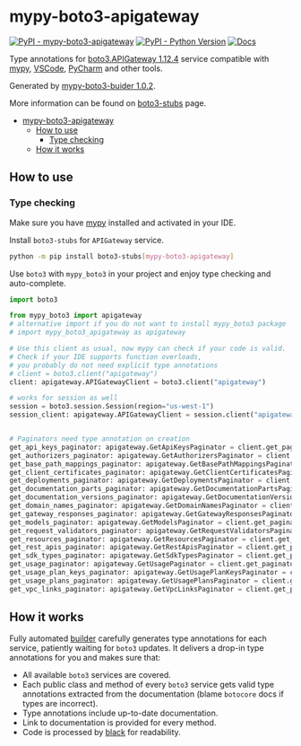# mypy-boto3-apigateway

[![PyPI - mypy-boto3-apigateway](https://img.shields.io/pypi/v/mypy-boto3-apigateway.svg?color=blue)](https://pypi.org/project/mypy-boto3-apigateway)
[![PyPI - Python Version](https://img.shields.io/pypi/pyversions/mypy-boto3-apigateway.svg?color=blue)](https://pypi.org/project/mypy-boto3-apigateway)
[![Docs](https://img.shields.io/readthedocs/mypy-boto3-builder.svg?color=blue)](https://mypy-boto3-builder.readthedocs.io/)

Type annotations for
[boto3.APIGateway 1.12.4](https://boto3.amazonaws.com/v1/documentation/api/1.12.4/reference/services/apigateway.html#APIGateway) service
compatible with [mypy](https://github.com/python/mypy), [VSCode](https://code.visualstudio.com/),
[PyCharm](https://www.jetbrains.com/pycharm/) and other tools.

Generated by [mypy-boto3-buider 1.0.2](https://github.com/vemel/mypy_boto3_builder).

More information can be found on [boto3-stubs](https://pypi.org/project/boto3-stubs/) page.

- [mypy-boto3-apigateway](#mypy-boto3-apigateway)
  - [How to use](#how-to-use)
    - [Type checking](#type-checking)
  - [How it works](#how-it-works)

## How to use

### Type checking

Make sure you have [mypy](https://github.com/python/mypy) installed and activated in your IDE.

Install `boto3-stubs` for `APIGateway` service.

```bash
python -m pip install boto3-stubs[mypy-boto3-apigateway]
```

Use `boto3` with `mypy_boto3` in your project and enjoy type checking and auto-complete.

```python
import boto3

from mypy_boto3 import apigateway
# alternative import if you do not want to install mypy_boto3 package
# import mypy_boto3_apigateway as apigateway

# Use this client as usual, now mypy can check if your code is valid.
# Check if your IDE supports function overloads,
# you probably do not need explicit type annotations
# client = boto3.client("apigateway")
client: apigateway.APIGatewayClient = boto3.client("apigateway")

# works for session as well
session = boto3.session.Session(region="us-west-1")
session_client: apigateway.APIGatewayClient = session.client("apigateway")


# Paginators need type annotation on creation
get_api_keys_paginator: apigateway.GetApiKeysPaginator = client.get_paginator("get_api_keys")
get_authorizers_paginator: apigateway.GetAuthorizersPaginator = client.get_paginator("get_authorizers")
get_base_path_mappings_paginator: apigateway.GetBasePathMappingsPaginator = client.get_paginator("get_base_path_mappings")
get_client_certificates_paginator: apigateway.GetClientCertificatesPaginator = client.get_paginator("get_client_certificates")
get_deployments_paginator: apigateway.GetDeploymentsPaginator = client.get_paginator("get_deployments")
get_documentation_parts_paginator: apigateway.GetDocumentationPartsPaginator = client.get_paginator("get_documentation_parts")
get_documentation_versions_paginator: apigateway.GetDocumentationVersionsPaginator = client.get_paginator("get_documentation_versions")
get_domain_names_paginator: apigateway.GetDomainNamesPaginator = client.get_paginator("get_domain_names")
get_gateway_responses_paginator: apigateway.GetGatewayResponsesPaginator = client.get_paginator("get_gateway_responses")
get_models_paginator: apigateway.GetModelsPaginator = client.get_paginator("get_models")
get_request_validators_paginator: apigateway.GetRequestValidatorsPaginator = client.get_paginator("get_request_validators")
get_resources_paginator: apigateway.GetResourcesPaginator = client.get_paginator("get_resources")
get_rest_apis_paginator: apigateway.GetRestApisPaginator = client.get_paginator("get_rest_apis")
get_sdk_types_paginator: apigateway.GetSdkTypesPaginator = client.get_paginator("get_sdk_types")
get_usage_paginator: apigateway.GetUsagePaginator = client.get_paginator("get_usage")
get_usage_plan_keys_paginator: apigateway.GetUsagePlanKeysPaginator = client.get_paginator("get_usage_plan_keys")
get_usage_plans_paginator: apigateway.GetUsagePlansPaginator = client.get_paginator("get_usage_plans")
get_vpc_links_paginator: apigateway.GetVpcLinksPaginator = client.get_paginator("get_vpc_links")
```

## How it works

Fully automated [builder](https://github.com/vemel/mypy_boto3_builder) carefully generates
type annotations for each service, patiently waiting for `boto3` updates. It delivers
a drop-in type annotations for you and makes sure that:

- All available `boto3` services are covered.
- Each public class and method of every `boto3` service gets valid type annotations
  extracted from the documentation (blame `botocore` docs if types are incorrect).
- Type annotations include up-to-date documentation.
- Link to documentation is provided for every method.
- Code is processed by [black](https://github.com/psf/black) for readability.
